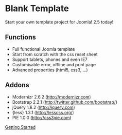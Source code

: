 Blank Template
==============

Start your own template project for Joomla! 2.5 today!

Functions
---------

* Full functional Joomla template
* Start from scratch with the css reset sheet
* Support tablets, phones and even IE7
* Customisable error, offline and print page
* Advanced properties (html5, css3, ...)

Addons
------

* Modernizr 2.6.2 (http://modernizr.com)
* Bootstrap 2.2.1 (http://twitter.github.com/bootstrap/)
* jQuery 1.8.2 (http://jquery.com)
* {less} 1.3.1 (http://lesscss.org/)
* PIE 1.0.0 (http://css3pie.com)

[Getting Started](https://github.com/Bloggerschmidt/Blank-Template/wiki/Getting-started)
